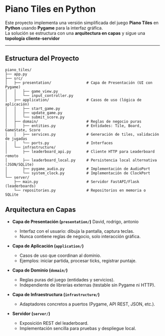 # Piano Tiles en Python

Este proyecto implementa una versión simplificada del juego **Piano Tiles** en **Python** usando **Pygame** para la interfaz gráfica.  
La solución se estructura con una **arquitectura en capas** y sigue una **topología cliente-servidor**

---

## Estructura del Proyecto

```plaintext
piano_tiles/
├── app.py
├── src/
│   ├── presentation/                # Capa de Presentación (UI con Pygame)
│   │   ├── game_view.py
│   │   └── input_controller.py
│   ├── application/                 # Casos de uso (lógica de aplicación)
│   │   ├── start_game.py
│   │   ├── update_game.py
│   │   └── submit_score.py
│   ├── domain/                      # Reglas de negocio puras
│   │   ├── entities.py              # Entidades: Tile, Board, GameState, Score
│   │   ├── services.py              # Generación de tiles, validación de jugadas
│   │   └── ports.py                 # Interfaces
│   └── infrastructure/              
│       ├── leaderboard_api.py       # Cliente HTTP para Leaderboard remoto
│       ├── leaderboard_local.py     # Persistencia local alternativa (JSON/SQLite)
│       ├── pygame_audio.py          # Implementación de AudioPort
│       └── system_clock.py          # Implementación de ClockPort
└── server/
    ├── main.py                      # Servidor FastAPI/Flask (leaderboards)
    └── repositories.py              # Repositorios en memoria o SQLite
```

##  Arquitectura en Capas

- **Capa de Presentación (`presentation/`)**  David, rodrigo, antonio 
  - Interfaz con el usuario: dibuja la pantalla, captura teclas.  
  - Nunca contiene reglas de negocio, solo interacción gráfica.  

- **Capa de Aplicación (`application/`)**  
  - Casos de uso que coordinan al dominio.  
  - Ejemplos: iniciar partida, procesar ticks, registrar puntaje.  

- **Capa de Dominio (`domain/`)**  
  - Reglas puras del juego (entidades y servicios).  
  - Independiente de librerías externas (testable sin Pygame ni HTTP).  

- **Capa de Infraestructura (`infrastructure/`)**  
  - Adaptadores concretos a puertos (Pygame, API REST, JSON, etc.).  

- **Servidor (`server/`)**  
  - Exposición REST del leaderboard.  
  - Implementación sencilla para pruebas y despliegue local.  
